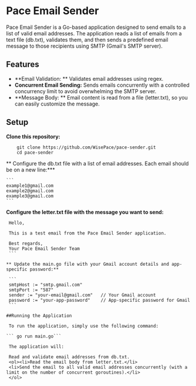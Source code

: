 
# Pace Email Sender

Pace Email Sender is a Go-based application designed to send emails to a list of valid email addresses.
The application reads a list of emails from a text file (db.txt), validates them, and then sends a predefined email message to those recipients using SMTP (Gmail's SMTP server).

## Features

- **Email Validation: ** Validates email addresses using regex.
- **Concurrent Email Sending:** Sends emails concurrently with a controlled concurrency limit to avoid overwhelming the SMTP server.
- **Message Body: ** Email content is read from a file (letter.txt), so you can easily customize the message.

## Setup

**Clone this repository:**

```
    git clone https://github.com/WisePace/pace-sender.git
    cd pace-sender
```
** Configure the db.txt file with a list of email addresses. Each email should be on a new line:***

    ```
    example1@gmail.com
    example2@gmail.com
    example3@gmail.com
    ```

**Configure the letter.txt file with the message you want to send:**

   ```
    Hello,

    This is a test email from the Pace Email Sender application.

    Best regards,
    Your Pace Email Sender Team
    ```

** Update the main.go file with your Gmail account details and app-specific password:**

    ```
    smtpHost := "smtp.gmail.com"
    smtpPort := "587"
    sender := "your-email@gmail.com"   // Your Gmail account
    password := "your-app-password"    // App-specific password for Gmail
    ```

##Running the Application

    To run the application, simply use the following command:

   ``` go run main.go```

    The application will:

    Read and validate email addresses from db.txt.
    <ol><li>Read the email body from letter.txt.</li>
    <li>Send the email to all valid email addresses concurrently (with a limit on the number of concurrent goroutines).</li>
    </ol>